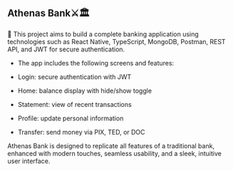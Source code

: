 Athenas Bank⚔🏛️
--
📌 This project aims to build a complete banking application using technologies such as React Native, TypeScript, MongoDB, Postman, REST API, and JWT for secure authentication.

- The app includes the following screens and features:

- Login: secure authentication with JWT

- Home: balance display with hide/show toggle

- Statement: view of recent transactions

- Profile: update personal information

- Transfer: send money via PIX, TED, or DOC

Athenas Bank is designed to replicate all features of a traditional bank, enhanced with modern touches, seamless usability, and a sleek, intuitive user interface.